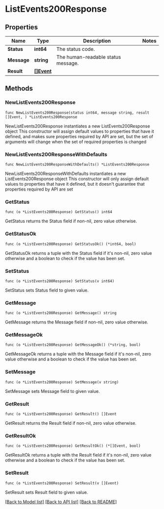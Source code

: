 # ListEvents200Response

## Properties

Name | Type | Description | Notes
------------ | ------------- | ------------- | -------------
**Status** | **int64** | The status code. | 
**Message** | **string** | The human-readable status message. | 
**Result** | [**[]Event**](Event.md) |  | 

## Methods

### NewListEvents200Response

`func NewListEvents200Response(status int64, message string, result []Event, ) *ListEvents200Response`

NewListEvents200Response instantiates a new ListEvents200Response object
This constructor will assign default values to properties that have it defined,
and makes sure properties required by API are set, but the set of arguments
will change when the set of required properties is changed

### NewListEvents200ResponseWithDefaults

`func NewListEvents200ResponseWithDefaults() *ListEvents200Response`

NewListEvents200ResponseWithDefaults instantiates a new ListEvents200Response object
This constructor will only assign default values to properties that have it defined,
but it doesn't guarantee that properties required by API are set

### GetStatus

`func (o *ListEvents200Response) GetStatus() int64`

GetStatus returns the Status field if non-nil, zero value otherwise.

### GetStatusOk

`func (o *ListEvents200Response) GetStatusOk() (*int64, bool)`

GetStatusOk returns a tuple with the Status field if it's non-nil, zero value otherwise
and a boolean to check if the value has been set.

### SetStatus

`func (o *ListEvents200Response) SetStatus(v int64)`

SetStatus sets Status field to given value.


### GetMessage

`func (o *ListEvents200Response) GetMessage() string`

GetMessage returns the Message field if non-nil, zero value otherwise.

### GetMessageOk

`func (o *ListEvents200Response) GetMessageOk() (*string, bool)`

GetMessageOk returns a tuple with the Message field if it's non-nil, zero value otherwise
and a boolean to check if the value has been set.

### SetMessage

`func (o *ListEvents200Response) SetMessage(v string)`

SetMessage sets Message field to given value.


### GetResult

`func (o *ListEvents200Response) GetResult() []Event`

GetResult returns the Result field if non-nil, zero value otherwise.

### GetResultOk

`func (o *ListEvents200Response) GetResultOk() (*[]Event, bool)`

GetResultOk returns a tuple with the Result field if it's non-nil, zero value otherwise
and a boolean to check if the value has been set.

### SetResult

`func (o *ListEvents200Response) SetResult(v []Event)`

SetResult sets Result field to given value.



[[Back to Model list]](../README.md#documentation-for-models) [[Back to API list]](../README.md#documentation-for-api-endpoints) [[Back to README]](../README.md)


